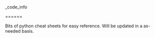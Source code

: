 _code_info

======

Bits of python cheat sheets for easy reference. Will be updated in a as-needed basis.